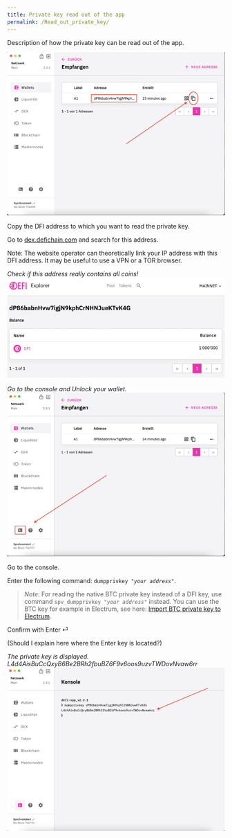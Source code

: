 ```yaml
---
title: Private key read out of the app
permalink: /Read_out_private_key/
---
```


Description of how the private key can be read out of the app.

![Copy the DFI address to which you want to read the private key](./../media/readprivatekey_EN_01.png)

Copy the DFI address to which you want to read the private key.

Go to [dex.defichain.com](https://dex.defichain.com/) and search for this address.

Note: The website operator can theoretically link your IP address with this DFI address. It may be useful to use a VPN or a TOR browser.

*Check if this address really contains all coins!*  
![](./../media/readprivatekey_EN_02.png)

*Go to the console and Unlock your wallet.*  
![](./../media/readprivatekey_EN_03.png)

Go to the console.

Enter the following command: `dumpprivkey `*`"your address"`*.

> *Note*: For reading the native BTC private key instead of a DFI key, use command `spv_dumpprivkey `*`"your address"`* instead. You can use the BTC key for example in Electrum, see here: [Import BTC private key to Electrum](./Import_BTC_private_key_to_Electrum.md).

Confirm with Enter ⏎

(Should I explain here where the Enter key is located?)

*The private key is displayed. L4d4AisBuCcQxyB6Be2BRh2fbuBZ6F9v6oos9uzvTWDovNvaw6rr*  
![The private key is displayed.](./../media/readprivatekey_EN_04.png)
